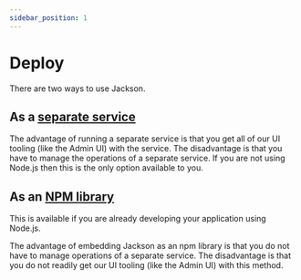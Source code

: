 ```yaml
---
sidebar_position: 1
---
```


# Deploy

There are two ways to use Jackson.

## As a [separate service](./service.md#service)

The advantage of running a separate service is that you get all of our UI tooling (like the Admin UI) with the service. The disadvantage is that you have to manage the operations of a separate service. If you are not using Node.js then this is the only option available to you.

## As an [NPM library](./npm-library.md)

This is available if you are already developing your application using Node.js.

The advantage of embedding Jackson as an npm library is that you do not have to manage operations of a separate service. The disadvantage is that you do not readily get our UI tooling (like the Admin UI) with this method.
